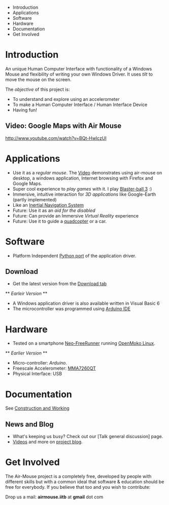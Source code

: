 * Introduction
* Applications
* Software
* Hardware
* Documentation
* Get Involved

# Introduction
An unique Human Computer Interface with functionality of a Windows Mouse and flexibility of writing your own Windows Driver. It uses _tilt_ to move the mouse on the screen.

The *objective* of this project is: 
* To understand and explore using an accelerometer
* To make a Human Computer Interface / Human Interface Device 
* Having fun!

## Video: Google Maps with Air Mouse
  http://www.youtube.com/watch?v=BQt-HwIczUI

# Applications
* Use it as a *regular mouse*. The [Video](http://manavkataria.wordpress.com/2009/05/12/pigeon-video/) demonstrates using air-mouse on desktop, a windows application, Internet browsing with Firefox and Google Maps.
* Super cool experience to *play games* with it. I play [ Blaster-ball 3](http://www.wildgames.com/games/blaster-ball-3) :)
* Immersive, intuitive interaction for *3D applications* like Google-Earth (partly implemented)
* Like an [Inertial Navigation System](http://code.google.com/p/air-mouse/wiki/InertialNavigationSystem)
* Future: Use it as an *aid for the disabled*
* Future: Can provide an Immersive *Virtual Reality* experience
* Future: Use it to guide a [quadcopter](http://toucharcade.com/2010/01/06/ces-2010-parrot-ar-drone-an-iphone-controlled-quadricopter/) or a car.

# Software
* Platform Independent [Python port](http://air-mouse.googlecode.com/files/airmouse-python.tar) of the application driver.
## Download
* Get the latest version from the [Download tab](http://code.google.com/p/air-mouse/downloads/list)

** _Earleir Version_ **
* A Windows application driver is also available written in Visual Basic 6
* The microcontroller was programmed using [Arduino IDE](http://en.wikipedia.org/wiki/Arduino)

# Hardware
* Tested on a smartphone [Neo-FreeRunner](http://en.wikipedia.org/wiki/Neo_FreeRunner) running [OpenMoko Linux](http://en.wikipedia.org/wiki/Openmoko).

** _Earlier Version_ **
* Micro-controller: *Arduino*. 
* Freescale Accelerometer: [MMA7260QT](http://www.freescale.com/files/sensors/doc/data_sheet/MMA7260QT.pdf)
* Physical Interface: USB

# Documentation
See [Construction and Working](http://manavkataria.wordpress.com/2009/05/06/airmouse-construction-and-working/)

## News and Blog
* What's keeping us busy? Check out our [Talk general discussion] page.
* [Videos](http://manavkataria.wordpress.com/2009/05/12/pigeon-video/) and more on [project blog](http://manavkataria.wordpress.com/tag/air-mouse).

# Get Involved
The Air-Mouse project is a completely free, developed by people with different skills but with a common ideal that software & education should be free for everybody. If you believe that too and you wish to contribute: 

Drop us a mail:
**airmouse.iitb** at **gmail** dot com 
